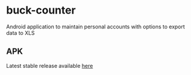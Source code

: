 # buck-counter
Android application to maintain personal accounts with options to export data to XLS
## APK
Latest stable release available [here](https://github.com/himansh95/buck-counter-2/blob/master/apk/buck-counter-v2.2.apk)
